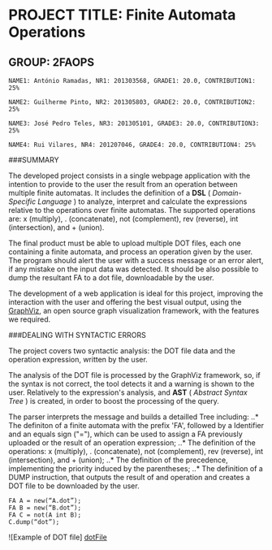 # PROJECT TITLE: Finite Automata Operations
## GROUP: 2FAOPS
```
NAME1: António Ramadas, NR1: 201303568, GRADE1: 20.0, CONTRIBUTION1: 25%

NAME2: Guilherme Pinto, NR2: 201305803, GRADE2: 20.0, CONTRIBUTION2: 25%

NAME3: José Pedro Teles, NR3: 201305101, GRADE3: 20.0, CONTRIBUTION3: 25%

NAME4: Rui Vilares, NR4: 201207046, GRADE4: 20.0, CONTRIBUTION4: 25%
```
###SUMMARY

The developed project consists in a single webpage application with the intention to provide to the user the result from an operation between multiple finite automatas. It includes the definition of a **DSL** ( _Domain-Specific Language_ ) to analyze, interpret and calculate the expressions relative to the operations over finite automatas. The supported operations are: x (multiply), . (concatenate), not (complement), rev (reverse), int (intersection), and + (union).

The final product must be able to upload multiple DOT files, each one containing a finite automata, and process an operation given by the user. The program should alert the user with a success message or an error alert, if any mistake on the input data was detected. It should be also possible to dump the resultant FA to a dot file, downloadable by the user.

The development of a web application is ideal for this project, improving the interaction with the user and offering the best visual output, using the [GraphViz](http://www.graphviz.org/), an open source graph visualization framework, with the features we required.

###DEALING WITH SYNTACTIC ERRORS

The project covers two syntactic analysis: the DOT file data and the operation expression, written by the user.

The analysis of the DOT file is processed by the GraphViz framework, so, if the syntax is not correct, the tool detects it and a warning is shown to the user. Relatively to the expression's analysis, and **AST** ( _Abstract Syntax Tree_ ) is created, in order to boost the processing of the query.

The parser interprets the message and builds a detailled Tree including: 
..* The definiton of a finite automata with the prefix 'FA', followed by a Identifier and an equals sign ("="), which can be used to assign a FA previously uploaded or the result of an operation expression;
..* The definition of the operations: x (multiply), . (concatenate), not (complement), rev (reverse), int (intersection), and + (union);
..* The definition of the precedence, implementing the priority induced by the parentheses;
..* The definition of a DUMP instruction, that outputs the result of and operation and creates a DOT file to be downloaded by the user.

```
FA A = new(“A.dot”);
FA B = new(“B.dot”);
FA C = not(A int B);
C.dump(“dot”);
```


![Example of DOT file] [dotFile]


[dotFile]: https://github.com/RuiVilares/COMP-FAOPS/blob/Guilherme/extra/readmeResources/dotFile.PNG
